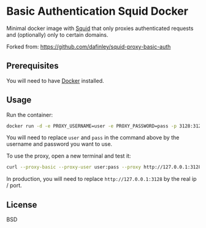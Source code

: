 
# Basic Authentication Squid Docker

Minimal docker image with [Squid] that only proxies authenticated requests and (optionally) only to certain domains.

Forked from: https://github.com/dafinley/squid-proxy-basic-auth

## Prerequisites

You will need to have [Docker] installed.

## Usage

Run the container:
```bash
docker run -d -e PROXY_USERNAME=user -e PROXY_PASSWORD=pass -p 3128:3128 ghcr.io/visa-overwatch/squid-proxy-basic-auth
```

You will need to replace ```user``` and ```pass``` in the command above by the username and password you want to use.

To use the proxy, open a new terminal and test it:

```bash
curl --proxy-basic --proxy-user user:pass --proxy http://127.0.0.1:3128 https://api.ipify.org
```

In production, you will need to replace ```http://127.0.0.1:3128``` by the real ip / port.

License
----

BSD

   [squid]: <http://www.squid-cache.org/>
   [docker]: <https://docs.docker.com/engine/install/>

